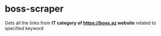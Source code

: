 # boss-scraper

Gets all the links from __IT category of https://boss.az website__  related to specified keyword 
